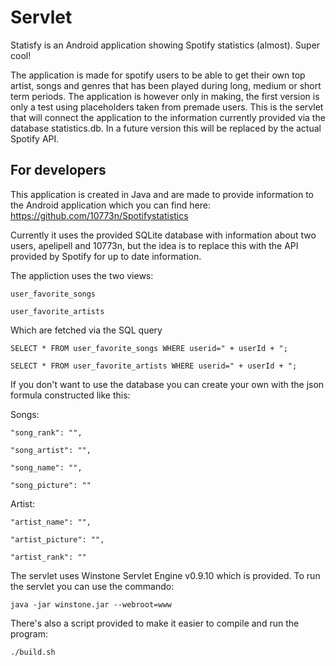 # Servlet

Statisfy is an Android application showing Spotify statistics (almost). Super cool!

The application is made for spotify users to be able to get their own top artist, songs and genres that has been played during long, medium or short term periods. The application is however only in making, the first version is only a test using placeholders taken from premade users.
This is the servlet that will connect the application to the information currently provided via the database statistics.db. In a future version this will be replaced by the actual Spotify API.

## For developers

This application is created in Java and are made to provide information to the Android application which you can find here: https://github.com/10773n/Spotifystatistics

Currently it uses the provided SQLite database with information about two users, apelipell and 10773n, but the idea is to replace this with the API provided by Spotify for up to date information. 

The appliction uses the two views:

    user_favorite_songs
    
    user_favorite_artists
    
Which are fetched via the SQL query

    SELECT * FROM user_favorite_songs WHERE userid=" + userId + ";

    SELECT * FROM user_favorite_artists WHERE userid=" + userId + ";

If you don't want to use the database you can create your own with the json formula constructed like this:
  
 Songs:
 
    "song_rank": "",
    
    "song_artist": "",
    
    "song_name": "",
    
    "song_picture": ""

 Artist:
 
    "artist_name": "",
    
    "artist_picture": "",
    
    "artist_rank": ""
  

The servlet uses Winstone Servlet Engine v0.9.10 which is provided. To run the servlet you can use the commando: 

    java -jar winstone.jar --webroot=www
  
There's also a script provided to make it easier to compile and run the program:

    ./build.sh
